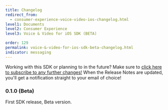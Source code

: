 ```yaml
---
title: Changelog
redirect_from:
  - consumer-experience-voice-video-ios-changelog.html
level1: Documents
level2: Consumer Experience
level3: Voice & Video for iOS SDK (BETA)

order: 129
permalink: voice-&-video-for-ios-sdk-beta-changelog.html
indicator: messaging
---
```

<div class="subscribe">Working with this SDK or planning to in the future? Make sure to <a href="https://visualping.io/?url=developers.liveperson.com/consumer-experience-voice-video-ios-changelog.html&mode=web&css=post-content" target="_blank">click here to subscribe to any further changes!</a> When the Release Notes are updated, you'll get a notification straight to your email of choice!</div>


### 0.1.0 (Beta)
First SDK release, Beta version.
